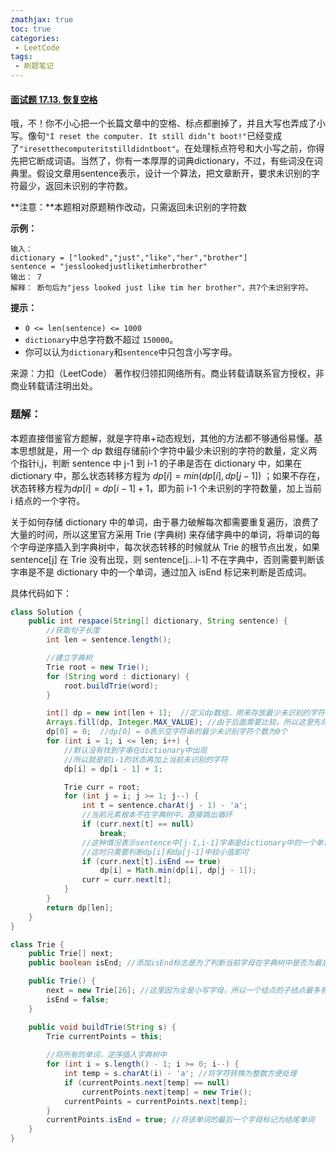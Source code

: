 ```yaml
---
zmathjax: true
toc: true
categories:
 - LeetCode
tags:
 - 刷题笔记
---
```


#### [面试题 17.13. 恢复空格](https://leetcode-cn.com/problems/re-space-lcci/)

哦，不！你不小心把一个长篇文章中的空格、标点都删掉了，并且大写也弄成了小写。像句`"I reset the computer. It still didn’t boot!"`已经变成了`"iresetthecomputeritstilldidntboot"`。在处理标点符号和大小写之前，你得先把它断成词语。当然了，你有一本厚厚的词典dictionary，不过，有些词没在词典里。假设文章用sentence表示，设计一个算法，把文章断开，要求未识别的字符最少，返回未识别的字符数。

**注意：**本题相对原题稍作改动，只需返回未识别的字符数

<!--more-->

**示例：**

```
输入：
dictionary = ["looked","just","like","her","brother"]
sentence = "jesslookedjustliketimherbrother"
输出： 7
解释： 断句后为"jess looked just like tim her brother"，共7个未识别字符。
```

**提示：**

- `0 <= len(sentence) <= 1000`
- `dictionary`中总字符数不超过 `150000`。
- 你可以认为`dictionary`和`sentence`中只包含小写字母。

来源：力扣（LeetCode）
著作权归领扣网络所有。商业转载请联系官方授权，非商业转载请注明出处。

### 题解：

本题直接借鉴官方题解，就是字符串+动态规划，其他的方法都不够通俗易懂。基本思想就是，用一个 dp 数组存储前i个字符中最少未识别的字符的数量，定义两个指针i,j，判断 sentence 中 j-1 到 i-1 的子串是否在 dictionary 中，如果在 dictionary 中，那么状态转移方程为 $dp[i]=min(dp[i], dp[j-1])$ ；如果不存在，状态转移方程为$dp[i]=dp[i-1]+1$，即为前 i-1 个未识别的字符数量，加上当前 i 结点的一个字符。 

关于如何存储 dictionary 中的单词，由于暴力破解每次都需要重复遍历，浪费了大量的时间，所以这里官方采用 Trie (字典树) 来存储字典中的单词，将单词的每个字母逆序插入到字典树中，每次状态转移的时候就从 Trie 的根节点出发，如果 sentence[j] 在 Trie 没有出现，则 sentence[j...i-1] 不在字典中，否则需要判断该字串是不是 dictionary 中的一个单词，通过加入 isEnd 标记来判断是否成词。 

具体代码如下：

```java
class Solution {
    public int respace(String[] dictionary, String sentence) {
        //获取句子长度
        int len = sentence.length();

        //建立字典树
        Trie root = new Trie();
        for (String word : dictionary) {
            root.buildTrie(word);
        }

        int[] dp = new int[len + 1];  //定义dp数组，用来存放最少未识别的字符的个数
        Arrays.fill(dp, Integer.MAX_VALUE); //由于后面需要比较，所以这里先将dp数组的默认值设置为最大
        dp[0] = 0;  //dp[0] = 0表示空字符串的最少未识别字符个数为0个
        for (int i = 1; i <= len; i++) {
            //默认没有找到字串在dictionary中出现
            //所以就是前i-1的状态再加上当前未识别的字符
            dp[i] = dp[i - 1] + 1;

            Trie curr = root;
            for (int j = i; j >= 1; j--) {
                int t = sentence.charAt(j - 1) - 'a';
                //当前元素根本不在字典树中，直接跳出循环
                if (curr.next[t] == null)
                    break;
                //这种情况表示sentence中[j-1,i-1]字串是dictionary中的一个单词
                //这时只需要判断dp[i]和dp[j-1]中较小值即可
                if (curr.next[t].isEnd == true)
                    dp[i] = Math.min(dp[i], dp[j - 1]);
                curr = curr.next[t];
            }
        }
        return dp[len];
    }
}

class Trie {
    public Trie[] next;
    public boolean isEnd; //添加isEnd标志是为了判断当前字母在字典树中是否为最后一个单词的字母

    public Trie() {
        next = new Trie[26]; //这里因为全是小写字母，所以一个结点的子结点最多有26个
        isEnd = false;
    }

    public void buildTrie(String s) {
        Trie currentPoints = this;
        
        //将所有的单词，逆序插入字典树中
        for (int i = s.length() - 1; i >= 0; i--) {
            int temp = s.charAt(i) - 'a'; //将字符转换为整数方便处理
            if (currentPoints.next[temp] == null)
                currentPoints.next[temp] = new Trie();
            currentPoints = currentPoints.next[temp];
        }
        currentPoints.isEnd = true; //将该单词的最后一个字母标记为结尾单词
    }
}
```

